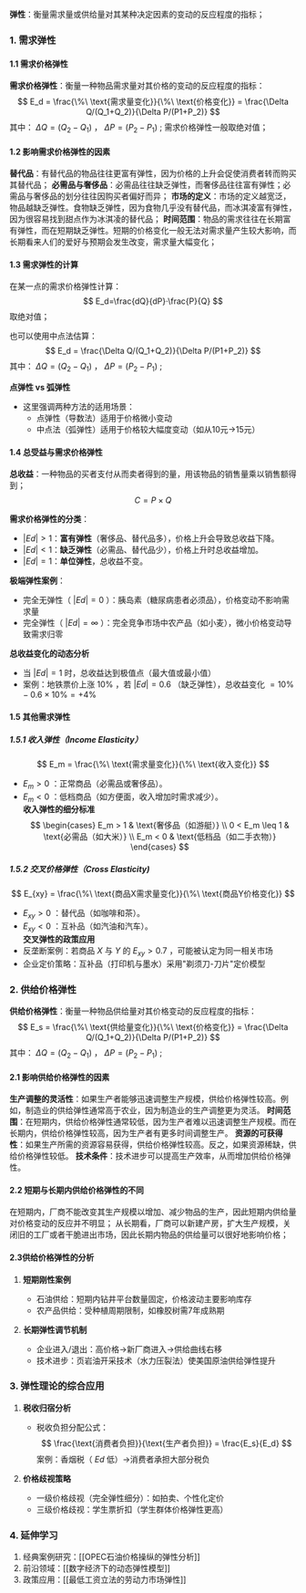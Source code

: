 **弹性**：衡量需求量或供给量对其某种决定因素的变动的反应程度的指标；

### 1. 需求弹性

#### 1.1 需求价格弹性

**需求价格弹性**：衡量一种物品需求量对其价格的变动的反应程度的指标：
$$
E_d = \frac{\%\ \text{需求量变化}}{\%\ \text{价格变化}} = \frac{\Delta Q/(Q_1+Q_2)}{\Delta P/(P1+P_2)}
$$
其中： $\Delta Q = (Q_2-Q_1)$  ， $\Delta P = (P_2-P_1)$ ;
需求价格弹性一般取绝对值；
#### 1.2 影响需求价格弹性的因素

**替代品**：有替代品的物品往往更富有弹性，因为价格的上升会促使消费者转而购买其替代品；
**必需品与奢侈品**：必需品往往缺乏弹性，而奢侈品往往富有弹性；必需品与奢侈品的划分往往因购买者偏好而异；
**市场的定义**：市场的定义越宽泛，物品越缺乏弹性。食物缺乏弹性，因为食物几乎没有替代品，而冰淇凌富有弹性，因为很容易找到甜点作为冰淇凌的替代品；
**时间范围**：物品的需求往往在长期富有弹性，而在短期缺乏弹性。短期的价格变化一般无法对需求量产生较大影响，而长期看来人们的爱好与预期会发生改变，需求量大幅变化；


#### 1.3 需求弹性的计算

在某一点的需求价格弹性计算：
$$
E_d=\frac{dQ}{dP}·\frac{P}{Q}
$$
取绝对值；

也可以使用中点法估算：
$$
E_d = \frac{\Delta Q/(Q_1+Q_2)}{\Delta P/(P1+P_2)}
$$
其中： $\Delta Q = (Q_2-Q_1)$  ， $\Delta P = (P_2-P_1)$ ;

**点弹性 vs 弧弹性**  
   - 这里强调两种方法的适用场景：  
     - 点弹性（导数法）适用于价格微小变动  
     - 中点法（弧弹性）适用于价格较大幅度变动（如从10元→15元）

#### 1.4 总受益与需求价格弹性

**总收益**：一种物品的买者支付从而卖者得到的量，用该物品的销售量乘以销售额得到；
$$
C = P \times Q
$$

**需求价格弹性的分类**：
  - $|Ed| > 1$：**富有弹性**（奢侈品、替代品多），价格上升会导致总收益下降。  
  - $|Ed| < 1$：**缺乏弹性**（必需品、替代品少），价格上升时总收益增加。  
  - $|Ed| = 1$：**单位弹性**，总收益不变。  

**极端弹性案例**：
   - 完全无弹性（ $|Ed|=0$ ）：胰岛素（糖尿病患者必须品），价格变动不影响需求量  
   - 完全弹性（ $|Ed|=\infty$ ）：完全竞争市场中农产品（如小麦），微小价格变动导致需求归零  

**总收益变化的动态分析**  
   - 当 $|Ed|=1$ 时，总收益达到极值点（最大值或最小值）  
   - 案例：地铁票价上涨 $10\%$ ，若 $|Ed|=0.6$ （缺乏弹性），总收益变化 $=10\% - 0.6×10\% = +4\%$

#### 1.5 其他需求弹性

##### 1.5.1 **收入弹性（Income Elasticity）**  
   
$$
E_m = \frac{\%\ \text{需求量变化}}{\%\ \text{收入变化}}
$$
  
   -  $E_m > 0$ ：正常商品（必需品或奢侈品）。  
   -  $E_m < 0$ ：低档商品（如方便面，收入增加时需求减少）。  
 **收入弹性的细分标准**  
   $$
   \begin{cases}
   E_m > 1 & \text{奢侈品（如游艇）} \\
   0 < E_m \leq 1 & \text{必需品（如大米）} \\
   E_m < 0 & \text{低档品（如二手衣物）}
   \end{cases}
   $$
   

##### 1.5.2 **交叉价格弹性（Cross Elasticity)**  
   
$$
E_{xy} = \frac{\%\ \text{商品X需求量变化}}{\%\ \text{商品Y价格变化}}
$$
  
   -  $E_{xy} > 0$ ：替代品（如咖啡和茶）。  
   -  $E_{xy} < 0$ ：互补品（如汽油和汽车）。  
**交叉弹性的政策应用**  
   - 反垄断案例：若商品 $X$ 与 $Y$ 的 $E_{xy} > 0.7$ ，可能被认定为同一相关市场  
   - 企业定价策略：互补品（打印机与墨水）采用"剃须刀-刀片"定价模型

### 2. 供给价格弹性

**供给价格弹性**：衡量一种物品供给量对其价格变动的反应程度的指标：
$$
E_s = \frac{\%\ \text{供给量变化}}{\%\ \text{价格变化}} = \frac{\Delta Q/(Q_1+Q_2)}{\Delta P/(P1+P_2)}
$$
其中： $\Delta Q = (Q_2-Q_1)$  ， $\Delta P = (P_2-P_1)$ ;

#### 2.1 影响供给价格弹性的因素

**生产调整的灵活性**：如果生产者能够迅速调整生产规模，供给价格弹性较高。例如，制造业的供给弹性通常高于农业，因为制造业的生产调整更为灵活。
**时间范围**：在短期内，供给价格弹性通常较低，因为生产者难以迅速调整生产规模。而在长期内，供给价格弹性较高，因为生产者有更多时间调整生产。
**资源的可获得性**：如果生产所需的资源容易获得，供给价格弹性较高。反之，如果资源稀缺，供给价格弹性较低。
**技术条件**：技术进步可以提高生产效率，从而增加供给价格弹性。


#### 2.2 短期与长期内供给价格弹性的不同

在短期内，厂商不能改变其生产规模以增加、减少物品的生产，因此短期内供给量对价格变动的反应并不明显；
从长期看，厂商可以新建产房，扩大生产规模，关闭旧的工厂或者干脆进出市场，因此长期内物品的供给量可以很好地影响价格；

#### 2.3供给价格弹性的分析

1. **短期刚性案例**  
   - 石油供给：短期内钻井平台数量固定，价格波动主要影响库存  
   - 农产品供给：受种植周期限制，如橡胶树需7年成熟期

2. **长期弹性调节机制**  
   - 企业进入/退出：高价格→新厂商进入→供给曲线右移  
   - 技术进步：页岩油开采技术（水力压裂法）使美国原油供给弹性提升


### 3. 弹性理论的综合应用

1. **税收归宿分析**  
   - 税收负担分配公式：$$
   \frac{\text{消费者负担}}{\text{生产者负担}} = \frac{E_s}{E_d}
   $$案例：香烟税（ $Ed$ 低）→消费者承担大部分税负

2. **价格歧视策略**  
   - 一级价格歧视（完全弹性细分）：如拍卖、个性化定价  
   - 三级价格歧视：学生票折扣（学生群体价格弹性更高）

### 4. 延伸学习
1. 经典案例研究：[[OPEC石油价格操纵的弹性分析]]  
2. 前沿领域：[[数字经济下的动态弹性模型]]  
3. 政策应用：[[最低工资立法的劳动力市场弹性]]